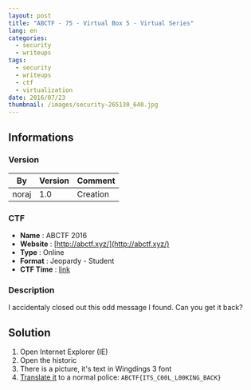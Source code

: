 ```yaml
---
layout: post
title: "ABCTF - 75 - Virtual Box 5 - Virtual Series"
lang: en
categories:
  - security
  - writeups
tags:
  - security
  - writeups
  - ctf
  - virtualization
date: 2016/07/23
thumbnail: /images/security-265130_640.jpg
---
```

## Informations

### Version

| By    | Version | Comment
| ---   | ---     | ---
| noraj | 1.0     | Creation

### CTF

- **Name** : ABCTF 2016
- **Website** : [http://abctf.xyz/](http://abctf.xyz/)
- **Type** : Online
- **Format** : Jeopardy - Student
- **CTF Time** : [link](https://ctftime.org/event/333)

### Description

I accidentaly closed out this odd message I found. Can you get it back?

## Solution

1. Open Internet Explorer (IE)
2. Open the historic
3. There is a picture, it's text in Wingdings 3 font
4. [Translate it][matching] to a normal police: `ABCTF{ITS_C00L_L00KING_BACK}`

[matching]:https://www.fonts.com/font/microsoft-corporation/wingdings/3
